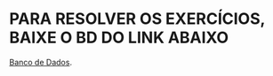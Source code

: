 # PARA RESOLVER OS EXERCÍCIOS, BAIXE O BD DO LINK ABAIXO

[Banco de Dados](https://github.com/JhonatasMenezes/Curso_MySQL/blob/main/BD%20SQL/Dump-CeV01.sql#L1).
